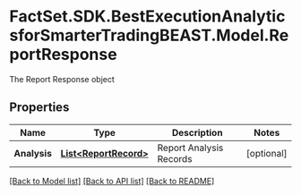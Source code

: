 # FactSet.SDK.BestExecutionAnalyticsforSmarterTradingBEAST.Model.ReportResponse
The Report Response object

## Properties

Name | Type | Description | Notes
------------ | ------------- | ------------- | -------------
**Analysis** | [**List&lt;ReportRecord&gt;**](ReportRecord.md) | Report Analysis Records | [optional] 

[[Back to Model list]](../README.md#documentation-for-models) [[Back to API list]](../README.md#documentation-for-api-endpoints) [[Back to README]](../README.md)

